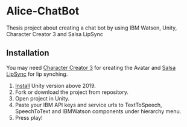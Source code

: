 # Alice-ChatBot
Thesis project about creating a chat bot by using IBM Watson, Unity, Character Creator 3 and Salsa LipSync

## Installation

You may need [Character Creator 3](https://www.reallusion.com/character-creator/download.html) for creating the Avatar and [Salsa LipSync](https://assetstore.unity.com/packages/tools/animation/salsa-lipsync-suite-148442) for lip synching.

1. [Install](https://unity3d.com/get-unity/download/) Unity version above 2019. 
2. Fork or download the project from repository.
3. Open project in Unity.
4. Paste your IBM API keys and service urls to TextToSpeech, SpeechToText and IBMWatson components under hierarchy menu.
5. Press play!
